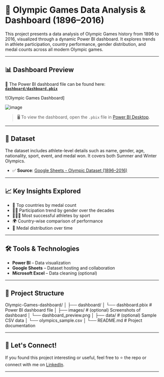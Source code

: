 # 🏅 Olympic Games Data Analysis & Dashboard (1896–2016)

This project presents a data analysis of Olympic Games history from 1896 to 2016, visualized through a dynamic Power BI dashboard. It explores trends in athlete participation, country performance, gender distribution, and medal counts across all modern Olympic games.

---

## 📊 Dashboard Preview

📁 The Power BI dashboard file can be found here:  
**[`dashboard/dashboard.pbix`](dashboard/dashboard.pbix)**

![Olympic Games Dashboard]

![image](https://github.com/user-attachments/assets/6de262d4-04ad-47b1-a233-62e5e2805d78)



> 🖥️ To view the dashboard, open the `.pbix` file in [Power BI Desktop](https://powerbi.microsoft.com/en-us/downloads/).

---

## 📂 Dataset

The dataset includes athlete-level details such as name, gender, age, nationality, sport, event, and medal won. It covers both Summer and Winter Olympics.

- ✅ **Source**: [Google Sheets - Olympic Dataset (1896–2016)](https://docs.google.com/spreadsheets/d/1f1zP1p0urmonX-A6R4DD5FXXn_dkx16ZvPLFqt5MDfU/edit?usp=sharing)

---

## 📈 Key Insights Explored

- 🥇 Top countries by medal count
- 🏃‍♂️ Participation trend by gender over the decades
- 🧑‍🤝‍🧑 Most successful athletes by sport
- 🌍 Country-wise comparison of performance
- 📆 Medal distribution over time

---

## 🛠️ Tools & Technologies

- **Power BI** – Data visualization
- **Google Sheets** – Dataset hosting and collaboration
- **Microsoft Excel** – Data cleaning (optional)

---

## 📌 Project Structure

Olympic-Games-dashboard/
│
├── dashboard/
│ └── dashboard.pbix # Power BI dashboard file
│
├── images/ # (optional) Screenshots of dashboard
│ └── dashboard_preview.png
│
├── data/ # (optional) Sample CSV data
│ └── olympics_sample.csv
│
└── README.md # Project documentation

---

## 🤝 Let's Connect!

If you found this project interesting or useful, feel free to ⭐ the repo or connect with me on [LinkedIn](https://www.linkedin.com/in/aprohith/).

---

